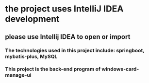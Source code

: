 # the project uses IntelliJ IDEA development
## please use Intellij IDEA to open or import

### The technologies used in this project include: springboot, mybatis-plus, MySQL

### This project is the back-end program of windows-card-manage-ui